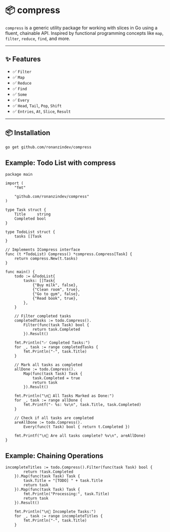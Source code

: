 # 📦 compress

`compress` is a generic utility package for working with slices in Go using a fluent, chainable API. Inspired by functional programming concepts like `map`, `filter`, `reduce`, `find`, and more.

---

## ✨ Features

- ✅ `Filter`
- ✅ `Map`
- ✅ `Reduce`
- ✅ `Find`
- ✅ `Some`
- ✅ `Every`
- ✅ `Head`, `Tail`, `Pop`, `Shift`
- ✅ `Entries`, `At`, `Slice`, `Result`

---

## 📦 Installation

```bash
go get github.com/ronanzindev/compress
```

## Example: Todo List with compress

```golang
package main

import (
	"fmt"

	"github.com/ronanzindev/compress"
)

type Task struct {
	Title     string
	Completed bool
}

type TodoList struct {
	tasks []Task
}

// Implements ICompress interface
func (t *TodoList) Compress() *compress.Compress[Task] {
	return compress.New(t.tasks)
}

func main() {
	todo := &TodoList{
		tasks: []Task{
			{"Buy milk", false},
			{"Clean room", true},
			{"Go to gym", false},
			{"Read book", true},
		},
	}

	// Filter completed tasks
	completedTasks := todo.Compress().
		Filter(func(task Task) bool {
			return task.Completed
		}).Result()

	fmt.Println("✅ Completed Tasks:")
	for _, task := range completedTasks {
		fmt.Println("-", task.Title)
	}

	// Mark all tasks as completed
	allDone := todo.Compress().
		Map(func(task Task) Task {
			task.Completed = true
			return task
		}).Result()

	fmt.Println("\n📌 All Tasks Marked as Done:")
	for _, task := range allDone {
		fmt.Printf("- %s: %v\n", task.Title, task.Completed)
	}

	// Check if all tasks are completed
	areAllDone := todo.Compress().
		Every(func(t Task) bool { return t.Completed })

	fmt.Printf("\n🧪 Are all tasks complete? %v\n", areAllDone)
}
```

## Example: Chaining Operations

```golang
incompleteTitles := todo.Compress().Filter(func(task Task) bool {
		return !task.Completed
	}).Map(func(task Task) Task {
		task.Title = "[TODO] " + task.Title
		return task
	}).Map(func(task Task) Task {
		fmt.Println("Processing:", task.Title)
		return task
	}).Result()

    fmt.Println("\n📝 Incomplete Tasks:")
    for _, task := range incompleteTitles {
	    fmt.Println("-", task.Title)
    }
```